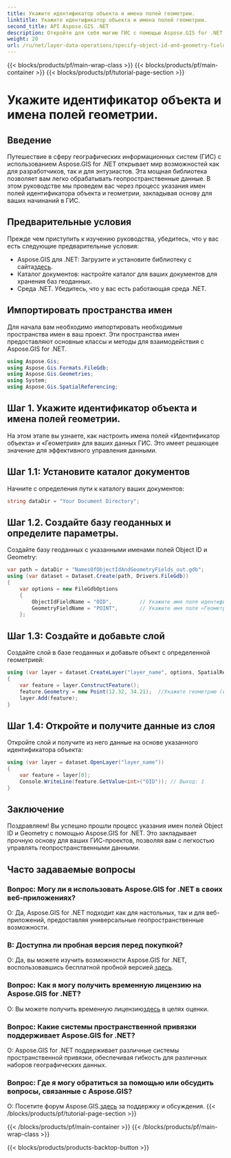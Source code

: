 ```yaml
---
title: Укажите идентификатор объекта и имена полей геометрии.
linktitle: Укажите идентификатор объекта и имена полей геометрии.
second_title: API Aspose.GIS .NET
description: Откройте для себя магию ГИС с помощью Aspose.GIS for .NET! Легко управляйте геопространственными данными. Загрузите сейчас и раскройте силу пространственного интеллекта.
weight: 20
url: /ru/net/layer-data-operations/specify-object-id-and-geometry-field-names/
---
```


{{< blocks/products/pf/main-wrap-class >}}
{{< blocks/products/pf/main-container >}}
{{< blocks/products/pf/tutorial-page-section >}}

# Укажите идентификатор объекта и имена полей геометрии.

## Введение
Путешествие в сферу географических информационных систем (ГИС) с использованием Aspose.GIS for .NET открывает мир возможностей как для разработчиков, так и для энтузиастов. Эта мощная библиотека позволяет вам легко обрабатывать геопространственные данные. В этом руководстве мы проведем вас через процесс указания имен полей идентификатора объекта и геометрии, закладывая основу для ваших начинаний в ГИС.
## Предварительные условия
Прежде чем приступить к изучению руководства, убедитесь, что у вас есть следующие предварительные условия:
-  Aspose.GIS для .NET: Загрузите и установите библиотеку с сайта[здесь](https://releases.aspose.com/gis/net/).
- Каталог документов: настройте каталог для ваших документов для хранения баз геоданных.
- Среда .NET. Убедитесь, что у вас есть работающая среда .NET.
## Импортировать пространства имен
Для начала вам необходимо импортировать необходимые пространства имен в ваш проект. Эти пространства имен предоставляют основные классы и методы для взаимодействия с Aspose.GIS for .NET.
```csharp
using Aspose.Gis;
using Aspose.Gis.Formats.FileGdb;
using Aspose.Gis.Geometries;
using System;
using Aspose.Gis.SpatialReferencing;
```
## Шаг 1. Укажите идентификатор объекта и имена полей геометрии.
На этом этапе вы узнаете, как настроить имена полей «Идентификатор объекта» и «Геометрия» для ваших данных ГИС. Это имеет решающее значение для эффективного управления данными.
## Шаг 1.1: Установите каталог документов
Начните с определения пути к каталогу ваших документов:
```csharp
string dataDir = "Your Document Directory";
```
## Шаг 1.2. Создайте базу геоданных и определите параметры.
Создайте базу геоданных с указанными именами полей Object ID и Geometry:
```csharp
var path = dataDir + "NamesOfObjectIdAndGeometryFields_out.gdb";
using (var dataset = Dataset.Create(path, Drivers.FileGdb))
{
    var options = new FileGdbOptions
    {
        ObjectIdFieldName = "OID",         // Укажите имя поля идентификатора объекта
        GeometryFieldName = "POINT",       // Укажите имя поля «Геометрия».
    };
```
## Шаг 1.3: Создайте и добавьте слой
Создайте слой в базе геоданных и добавьте объект с определенной геометрией:
```csharp
using (var layer = dataset.CreateLayer("layer_name", options, SpatialReferenceSystem.Wgs84))
{
    var feature = layer.ConstructFeature();
    feature.Geometry = new Point(12.32, 34.21);  //Укажите геометрию (в данном случае точку)
    layer.Add(feature);
}
```
## Шаг 1.4: Откройте и получите данные из слоя
Откройте слой и получите из него данные на основе указанного идентификатора объекта:
```csharp
using (var layer = dataset.OpenLayer("layer_name"))
{
    var feature = layer[0];
    Console.WriteLine(feature.GetValue<int>("OID")); // Выход: 1
}
```
## Заключение
Поздравляем! Вы успешно прошли процесс указания имен полей Object ID и Geometry с помощью Aspose.GIS for .NET. Это закладывает прочную основу для ваших ГИС-проектов, позволяя вам с легкостью управлять геопространственными данными.
## Часто задаваемые вопросы
### Вопрос: Могу ли я использовать Aspose.GIS for .NET в своих веб-приложениях?
О: Да, Aspose.GIS for .NET подходит как для настольных, так и для веб-приложений, предоставляя универсальные геопространственные возможности.
### В: Доступна ли пробная версия перед покупкой?
 О: Да, вы можете изучить возможности Aspose.GIS for .NET, воспользовавшись бесплатной пробной версией.[здесь](https://releases.aspose.com/).
### Вопрос: Как я могу получить временную лицензию на Aspose.GIS for .NET?
 О: Вы можете получить временную лицензию[здесь](https://purchase.aspose.com/temporary-license/) в целях оценки.
### Вопрос: Какие системы пространственной привязки поддерживает Aspose.GIS for .NET?
О: Aspose.GIS for .NET поддерживает различные системы пространственной привязки, обеспечивая гибкость для различных наборов географических данных.
### Вопрос: Где я могу обратиться за помощью или обсудить вопросы, связанные с Aspose.GIS?
 О: Посетите форум Aspose.GIS.[здесь](https://forum.aspose.com/c/gis/33) за поддержку и обсуждения.
{{< /blocks/products/pf/tutorial-page-section >}}

{{< /blocks/products/pf/main-container >}}
{{< /blocks/products/pf/main-wrap-class >}}

{{< blocks/products/products-backtop-button >}}
